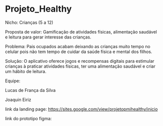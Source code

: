 # Projeto_Healthy

Nicho: Crianças (5 a 12)

Proposta de valor: Gamificação de atividades físicas, alimentação saudável e leitura para gerar interesse das crianças.

Problema: Pais ocupados acabam deixando as crianças muito tempo no celular pois não tem tempo de cuidar da saúde física e mental dos filhos.

Solução: O aplicativo oferece jogos e recompensas digitais para estimular crianças à praticar atividades físicas, ter uma alimentação saudável e criar um hábito de leitura.

Equipe:

Lucas de França da Silva

Joaquin Eiriz

link da landing page:
https://sites.google.com/view/projetopmihealthy/inicio

link do prototipo figma:
